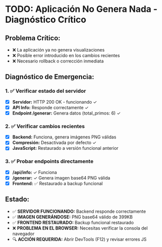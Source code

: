 # TODO: Aplicación No Genera Nada - Diagnóstico Crítico

## Problema Crítico:
- ❌ La aplicación ya no genera visualizaciones
- ❌ Posible error introducido en los cambios recientes
- ❌ Necesario rollback o corrección inmediata

## Diagnóstico de Emergencia:

### 1. ✅ Verificar estado del servidor
- [x] **Servidor:** HTTP 200 OK - funcionando ✓
- [x] **API Info:** Responde correctamente ✓
- [x] **Endpoint /generar:** Genera datos (total_primos: 6) ✓

### 2. ✅ Verificar cambios recientes
- [x] **Backend:** Funciona, genera imágenes PNG válidas
- [x] **Compresión:** Desactivada por defecto ✓
- [x] **JavaScript:** Restaurado a versión funcional anterior

### 3. ✅ Probar endpoints directamente  
- [x] **/api/info:** ✓ Funciona
- [x] **/generar:** ✓ Genera imagen base64 PNG válida
- [x] **Frontend:** ✅ Restaurado a backup funcional

## Estado:
- ✅ **SERVIDOR FUNCIONANDO:** Backend responde correctamente
- ✅ **IMAGEN GENERÁNDOSE:** PNG base64 válido de 399KB
- ✅ **FRONTEND RESTAURADO:** Backup funcional restaurado
- ❌ **PROBLEMA EN EL BROWSER:** Necesitas verificar la consola del navegador
- 🔍 **ACCIÓN REQUERIDA:** Abrir DevTools (F12) y revisar errores JS
